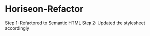 # Horiseon-Refactor


Step 1: Refactored to Semantic HTML
Step 2: Updated the stylesheet accordingly